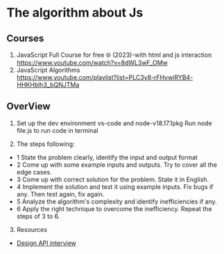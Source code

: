 # The algorithm  about Js

## Courses
1. JavaScript Full Course for free 🌐 (2023)-with html and js interaction \
<https://www.youtube.com/watch?v=8dWL3wF_OMw>
2. JavaScript Algorithms \
https://www.youtube.com/playlist?list=PLC3y8-rFHvwiRYB4-HHKHblh3_bQNJTMa

## OverView

1. Set up the dev environment
vs-code and node-v18.17.1pkg
Run node file.js to run code in terminal

2. The steps following:
- 1 State the problem clearly, identify the input and output format
- 2 Come up with some example inputs and outputs. Try to cover all the edge cases.
- 3 Come up with correct solution for the problem. State it in English.
- 4 Implement the solution and test it using example inputs. Fix bugs if any. Then test again, fix again.
- 5 Analyze the algorithm's complexity and identify inefficiencies if any.
- 6 Apply the right technique to overcome the inefficiency. Repeat the steps of 3 to 6.
 3. Resources
- [Design API interview](https://www.google.com/search?q=design+api+coding+questions&oq=d&aqs=chrome.1.69i60j69i59l3j0i67i650j69i60l3.9411j0j7&sourceid=chrome&ie=UTF-8#fpstate=ive&vld=cid:73e2cfc4,vid:FjW5uFA5QdA)